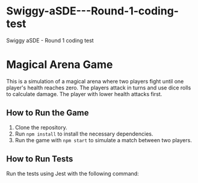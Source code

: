# Swiggy-aSDE---Round-1-coding-test
Swiggy aSDE - Round 1 coding test


# Magical Arena Game

This is a simulation of a magical arena where two players fight until one player's health reaches zero. The players attack in turns and use dice rolls to calculate damage. The player with lower health attacks first.

## How to Run the Game

1. Clone the repository.
2. Run `npm install` to install the necessary dependencies.
3. Run the game with `npm start` to simulate a match between two players.

## How to Run Tests

Run the tests using Jest with the following command:


